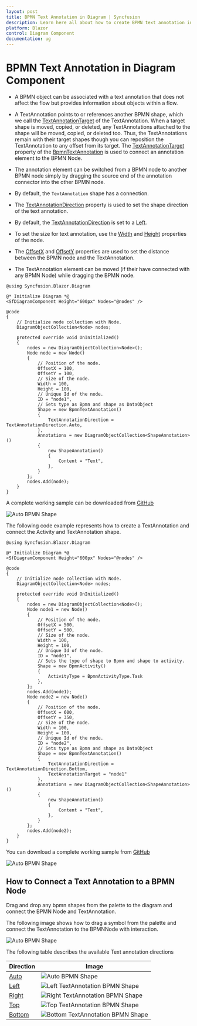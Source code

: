 ```yaml
---
layout: post
title: BPMN Text Annotation in Diagram | Syncfusion
description: Learn here all about how to create BPMN text annotation in Syncfusion Blazor Diagram component and more.
platform: Blazor
control: Diagram Component
documentation: ug
---
```


# BPMN Text Annotation in Diagram Component

* A BPMN object can be associated with a text annotation that does not affect the flow but provides information about objects within a flow. 

* A TextAnnotation points to or references another BPMN shape, which we call the [TextAnnotationTarget](https://help.syncfusion.com/cr/blazor/Syncfusion.Blazor.Diagram.BpmnTextAnnotation.html#Syncfusion_Blazor_Diagram_BpmnTextAnnotation_TextAnnotationTarget) of the TextAnnotation. When a target shape is moved, copied, or deleted, any TextAnnotations attached to the shape will be moved, copied, or deleted too. Thus, the TextAnnotations remain with their target shapes though you can reposition the TextAnnotation to any offset from its target. The [TextAnnotationTarget](https://help.syncfusion.com/cr/blazor/Syncfusion.Blazor.Diagram.BpmnTextAnnotation.html#Syncfusion_Blazor_Diagram_BpmnTextAnnotation_TextAnnotationTarget) property of the [BpmnTextAnnotation](https://help.syncfusion.com/cr/blazor/Syncfusion.Blazor.Diagram.BpmnTextAnnotation.html) is used to connect an annotation element to the BPMN Node.

* The annotation element can be switched from a BPMN node to another BPMN node simply by dragging the source end of the annotation connector into the other BPMN node.

* By default, the `TextAnnotation` shape has a connection.

* The [TextAnnotationDirection](https://help.syncfusion.com/cr/blazor/Syncfusion.Blazor.Diagram.BpmnTextAnnotation.html#Syncfusion_Blazor_Diagram_BpmnTextAnnotation_TextAnnotationDirection) property is used to set the shape direction of the text annotation.

* By default, the [TextAnnotationDirection](https://help.syncfusion.com/cr/blazor/Syncfusion.Blazor.Diagram.BpmnTextAnnotation.html#Syncfusion_Blazor_Diagram_BpmnTextAnnotation_TextAnnotationDirection) is set to a [Left](https://help.syncfusion.com/cr/blazor/Syncfusion.Blazor.Diagram.TextAnnotationDirection.html#Syncfusion_Blazor_Diagram_TextAnnotationDirection_Left).

* To set the size for text annotation, use the [Width](https://help.syncfusion.com/cr/blazor/Syncfusion.Blazor.Diagram.Node.html#Syncfusion_Blazor_Diagram_Node_Width) and [Height](https://help.syncfusion.com/cr/blazor/Syncfusion.Blazor.Diagram.Node.html#Syncfusion_Blazor_Diagram_Node_Height) properties of the node.

* The [OffsetX](https://help.syncfusion.com/cr/blazor/Syncfusion.Blazor.Diagram.Node.html#Syncfusion_Blazor_Diagram_Node_OffsetX) and [OffsetY](https://help.syncfusion.com/cr/blazor/Syncfusion.Blazor.Diagram.Node.html#Syncfusion_Blazor_Diagram_Node_OffsetY) properties are used to set the distance between the BPMN node and the TextAnnotation.

* The TextAnnotation element can be moved (if their have connected with any BPMN Node) while dragging the BPMN node.

```cshtml
@using Syncfusion.Blazor.Diagram

@* Initialize Diagram *@
<SfDiagramComponent Height="600px" Nodes="@nodes" />

@code
{
    // Initialize node collection with Node.
    DiagramObjectCollection<Node> nodes;

    protected override void OnInitialized()
    {
        nodes = new DiagramObjectCollection<Node>();
        Node node = new Node()
        {
            // Position of the node.
            OffsetX = 100,
            OffsetY = 100,
            // Size of the node.
            Width = 100,
            Height = 100,
            // Unique Id of the node.
            ID = "node1",
            // Sets type as Bpmn and shape as DataObject
            Shape = new BpmnTextAnnotation()
            {
                TextAnnotationDirection = TextAnnotationDirection.Auto,
            },
            Annotations = new DiagramObjectCollection<ShapeAnnotation>()
            {
                new ShapeAnnotation()
                {
                    Content = "Text",
                },
            }
        };
        nodes.Add(node);
    }
}
```
A complete working sample can be downloaded from [GitHub](https://github.com/SyncfusionExamples/Blazor-Diagram-Examples/tree/master/UG-Samples/BpmnEditor/BpmnTextAnnotation/BpmnTextAnnotation)

![Auto BPMN Shape](../images/Bpmn-TextAnnotation-Auto.png)

The following code example represents how to create a TextAnnotation and connect the Activity and TextAnnotation shape.

```cshtml
@using Syncfusion.Blazor.Diagram

@* Initialize Diagram *@
<SfDiagramComponent Height="600px" Nodes="@nodes" />

@code
{
    // Initialize node collection with Node.
    DiagramObjectCollection<Node> nodes;

    protected override void OnInitialized()
    {
        nodes = new DiagramObjectCollection<Node>();
        Node node1 = new Node()
        {
            // Position of the node.
            OffsetX = 500,
            OffsetY = 500,
            // Size of the node.
            Width = 100,
            Height = 100,
            // Unique Id of the node.
            ID = "node1",
            // Sets the type of shape to Bpmn and shape to activity.
            Shape = new BpmnActivity() 
            { 
                ActivityType = BpmnActivityType.Task 
            },
        };
        nodes.Add(node1);
        Node node2 = new Node()
        {
            // Position of the node.
            OffsetX = 600,
            OffsetY = 350,
            // Size of the node.
            Width = 100,
            Height = 100,
            // Unique Id of the node.
            ID = "node2",
            // Sets type as Bpmn and shape as DataObject
            Shape = new BpmnTextAnnotation()
            {
                TextAnnotationDirection = TextAnnotationDirection.Bottom,
                TextAnnotationTarget = "node1"
            },
            Annotations = new DiagramObjectCollection<ShapeAnnotation>()
            {
                new ShapeAnnotation()
                {
                    Content = "Text",
                },
            }
        };
        nodes.Add(node2);
    }
}

```
You can download a complete working sample from [GitHub](https://github.com/SyncfusionExamples/Blazor-Diagram-Examples/tree/master/UG-Samples/BpmnEditor/BpmnTextAnnotation/TextAnnotationTarget)

![Auto BPMN Shape](../images/bpmn-text-annotation_WithTarget.png) 

## How to Connect a Text Annotation to a BPMN Node

Drag and drop any bpmn shapes from the palette to the diagram and connect the BPMN Node and TextAnnotation.

The following image shows how to drag a symbol from the palette and connect the TextAnnotation to the BPMNNode with interaction.

![Auto BPMN Shape](../images/Bpmn-TextAnnotationTarget-Connect.gif)

The following table describes the available Text annotation directions

| Direction | Image |
| -------- | -------- |
| [Auto](https://help.syncfusion.com/cr/blazor/Syncfusion.Blazor.Diagram.TextAnnotationDirection.html#Syncfusion_Blazor_Diagram_TextAnnotationDirection_Auto) | ![Auto BPMN Shape](../images/Bpmn-TextAnnotation-Auto.png)|
| [Left](https://help.syncfusion.com/cr/blazor/Syncfusion.Blazor.Diagram.TextAnnotationDirection.html#Syncfusion_Blazor_Diagram_TextAnnotationDirection_Left) | ![Left TextAnnotation BPMN Shape](../images/Bpmn-TextAnnotation-Auto.png)|
| [Right](https://help.syncfusion.com/cr/blazor/Syncfusion.Blazor.Diagram.TextAnnotationDirection.html#Syncfusion_Blazor_Diagram_TextAnnotationDirection_Right) | ![Right TextAnnotation BPMN Shape](../images/Bpmn-TextAnnotation-Right.png)|
| [Top](https://help.syncfusion.com/cr/blazor/Syncfusion.Blazor.Diagram.TextAnnotationDirection.html#Syncfusion_Blazor_Diagram_TextAnnotationDirection_Top) | ![Top TextAnnotation BPMN Shape](../images/Bpmn-TextAnnotation-Top.png)|
| [Bottom](https://help.syncfusion.com/cr/blazor/Syncfusion.Blazor.Diagram.TextAnnotationDirection.html#Syncfusion_Blazor_Diagram_TextAnnotationDirection_Bottom) | ![Bottom TextAnnotation BPMN Shape](../images/Bpmn-TextAnnotation-Bottom.png)|
